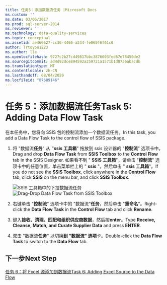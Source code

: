 ```yaml
---
title: 任务5：添加数据流任务 |Microsoft Docs
ms.custom: ''
ms.date: 03/06/2017
ms.prod: sql-server-2014
ms.reviewer: ''
ms.technology: data-quality-services
ms.topic: conceptual
ms.assetid: ae466627-cc36-4460-a234-fe060f6f01c0
author: lrtoyou1223
ms.author: lle
ms.openlocfilehash: 9727c2b27cd49817bbc3876603fed67e76450de2
ms.sourcegitcommit: ad4d92dce894592a259721a1571b1d8736abacdb
ms.translationtype: MT
ms.contentlocale: zh-CN
ms.lasthandoff: 08/04/2020
ms.locfileid: "87689146"
---
```

# <a name="task-5-adding-data-flow-task"></a><span data-ttu-id="c41db-102">任务 5：添加数据流任务</span><span class="sxs-lookup"><span data-stu-id="c41db-102">Task 5: Adding Data Flow Task</span></span>
  <span data-ttu-id="c41db-103">在本任务中，您将向 SSIS 包的控制流添加一个数据流任务。</span><span class="sxs-lookup"><span data-stu-id="c41db-103">In this task, you add a Data Flow Task to the control flow of SSIS package.</span></span>  
  
1.  <span data-ttu-id="c41db-104">将 "数据流**任务**" 从 **"ssis 工具箱**" 拖放到 ssis 设计器的 "**控制流**" 选项卡中。</span><span class="sxs-lookup"><span data-stu-id="c41db-104">Drag and drop **Data Flow Task** from **SSIS Toolbox** to the **Control Flow** tab in the SSIS Designer.</span></span> <span data-ttu-id="c41db-105">如果看不到 " **SSIS 工具箱**"，请单击 "**控制流**" 选项卡中的任意位置，单击菜单栏上的 " **ssis** "，然后单击 " **ssis 工具箱**"。</span><span class="sxs-lookup"><span data-stu-id="c41db-105">If you do not see the **SSIS Toolbox**, click anywhere in the **Control Flow** tab, click **SSIS** on the menu bar, and click **SSIS Toolbox**.</span></span>  
  
     <span data-ttu-id="c41db-106">![SSIS 工具箱中的下拉数据流任务](../../2014/tutorials/media/et-addingdataflowtask.jpg "SSIS 工具箱中的下拉数据流任务")</span><span class="sxs-lookup"><span data-stu-id="c41db-106">![Drag-Drop Data Flow Task from SSIS Toolbox](../../2014/tutorials/media/et-addingdataflowtask.jpg "Drag-Drop Data Flow Task from SSIS Toolbox")</span></span>  
  
2.  <span data-ttu-id="c41db-107">右键单击 "**控制流**" 选项卡中的 "数据流"**任务**，然后单击 "**重命名**"。</span><span class="sxs-lookup"><span data-stu-id="c41db-107">Right-click the **Data Flow Task** in the **Control Flow** tab and click **Rename**.</span></span>  
  
3.  <span data-ttu-id="c41db-108">键入**接收、清理、匹配和组织供应商数据**，然后按**enter**。</span><span class="sxs-lookup"><span data-stu-id="c41db-108">Type **Receive, Cleanse, Match, and Curate Supplier Data** and press **ENTER**.</span></span>  
  
4.  <span data-ttu-id="c41db-109">双击 "数据流**任务**" 以切换**到 "数据流" 选项**卡。</span><span class="sxs-lookup"><span data-stu-id="c41db-109">Double-click the **Data Flow Task** to switch to the **Data Flow** tab.</span></span>  
  
## <a name="next-step"></a><span data-ttu-id="c41db-110">下一步</span><span class="sxs-lookup"><span data-stu-id="c41db-110">Next Step</span></span>  
 [<span data-ttu-id="c41db-111">任务 6：将 Excel 源添加到数据流</span><span class="sxs-lookup"><span data-stu-id="c41db-111">Task 6: Adding Excel Source to the Data Flow</span></span>](task-6-adding-excel-source-to-the-data-flow.md)  
  
  

